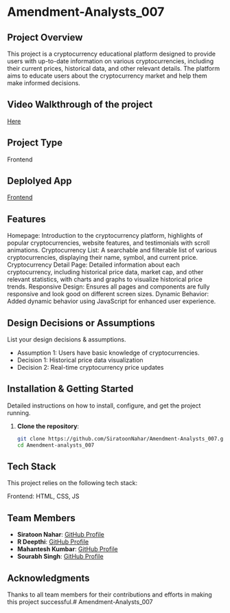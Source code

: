 # Amendment-Analysts_007

## Project Overview
This project is a cryptocurrency educational platform designed to provide users with up-to-date information on various cryptocurrencies, including their current prices, historical data, and other relevant details. The platform aims to educate users about the cryptocurrency market and help them make informed decisions.

## Video Walkthrough of the project
[Here](https://youtu.be/88kAEGfJBXw)

## Project Type
Frontend 

## Deplolyed App
[Frontend](https://669d2b3d09fafc91ff47889a--neon-custard-b4a2d5.netlify.app/)

## Features
Homepage: Introduction to the cryptocurrency platform, highlights of popular cryptocurrencies, website features, and testimonials with scroll animations.
Cryptocurrency List: A searchable and filterable list of various cryptocurrencies, displaying their name, symbol, and current price.
Cryptocurrency Detail Page: Detailed information about each cryptocurrency, including historical price data, market cap, and other relevant statistics, with charts and graphs to visualize historical price trends.
Responsive Design: Ensures all pages and components are fully responsive and look good on different screen sizes.
Dynamic Behavior: Added dynamic behavior using JavaScript for enhanced user experience.


## Design Decisions or Assumptions
List your design decisions & assumptions.

- Assumption 1: Users have basic knowledge of cryptocurrencies.
- Decision 1: Historical price data visualization
- Decision 2: Real-time cryptocurrency price updates

## Installation & Getting Started
Detailed instructions on how to install, configure, and get the project running.

1. **Clone the repository**:
    ```bash
    git clone https://github.com/SiratoonNahar/Amendment-Analysts_007.git
    cd Amendment-analysts_007
    ```

## Tech Stack
This project relies on the following tech stack:

Frontend: HTML, CSS, JS

## Team Members

- **Siratoon Nahar**: [GitHub Profile](https://github.com/SiratoonNahar)
- **R Deepthi**: [GitHub Profile](https://github.com/deepthi762)
- **Mahantesh Kumbar**: [GitHub Profile](https://github.com/Mahantesh08)
- **Sourabh Singh**: [GitHub Profile](https://github.com/sourabh08111996)



## Acknowledgments
Thanks to all team members for their contributions and efforts in making this project successful.# Amendment-Analysts_007